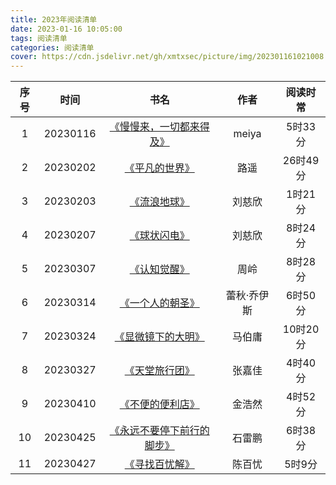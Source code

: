```yaml
---
title: 2023年阅读清单
date: 2023-01-16 10:05:00
tags: 阅读清单
categories: 阅读清单
cover: https://cdn.jsdelivr.net/gh/xmtxsec/picture/img/202301161021008.png
---
```


| 序号 |   时间   |                             书名                             |    作者     | 阅读时常 |
| :--: | :------: | :----------------------------------------------------------: | :---------: | :------: |
|  1   | 20230116 | [《慢慢来，一切都来得及》](https://xmtxsec.top/2023/01/16/0X01%20%E9%98%85%E8%AF%BB%E8%AE%B0%E5%BD%95/2023%E5%B9%B4/%E6%85%A2%E6%85%A2%E6%9D%A5%EF%BC%8C%E4%B8%80%E5%88%87%E9%83%BD%E6%9D%A5%E5%BE%97%E5%8F%8A/) |    meiya    | 5时33分  |
|  2   | 20230202 | [《平凡的世界》](https://xmtxsec.top/2023/02/02/0X01%20%E9%98%85%E8%AF%BB%E8%AE%B0%E5%BD%95/2023%E5%B9%B4/%E5%B9%B3%E5%87%A1%E7%9A%84%E4%B8%96%E7%95%8C/) |    路遥     | 26时49分 |
|  3   | 20230203 | [《流浪地球》](https://xmtxsec.top/2023/02/03/0X01%20%E9%98%85%E8%AF%BB%E8%AE%B0%E5%BD%95/2023%E5%B9%B4/%E6%B5%81%E6%B5%AA%E5%9C%B0%E7%90%83/) |   刘慈欣    | 1时21分  |
|  4   | 20230207 | [《球状闪电》](https://xmtxsec.top/2023/02/07/0X01%20%E9%98%85%E8%AF%BB%E8%AE%B0%E5%BD%95/2023%E5%B9%B4/%E7%90%83%E7%8A%B6%E9%97%AA%E7%94%B5/) |   刘慈欣    | 8时24分  |
|  5   | 20230307 | [《认知觉醒》](https://xmtxsec.top//2023/03/07/0X01%20%E9%98%85%E8%AF%BB%E8%AE%B0%E5%BD%95/2023%E5%B9%B4/%E8%AE%A4%E7%9F%A5%E8%A7%89%E9%86%92/) |    周岭     | 8时28分  |
|  6   | 20230314 | [《一个人的朝圣》](https://xmtxsec.top/2023/03/14/0X01%20阅读记录/2023年/一个人的朝圣/) | 蕾秋·乔伊斯 | 6时50分  |
|  7   | 20230324 | [《显微镜下的大明》](https://xmtxsec.top/2023/03/24/0X01%20%E9%98%85%E8%AF%BB%E8%AE%B0%E5%BD%95/2023%E5%B9%B4/%E6%98%BE%E5%BE%AE%E9%95%9C%E4%B8%8B%E7%9A%84%E5%A4%A7%E6%98%8E/) |   马伯庸    | 10时20分 |
|  8   | 20230327 | [《天堂旅行团》](https://xmtxsec.top/2023/03/27/0X01%20%E9%98%85%E8%AF%BB%E8%AE%B0%E5%BD%95/2023%E5%B9%B4/%E5%A4%A9%E5%A0%82%E6%97%85%E8%A1%8C%E5%9B%A2/) |   张嘉佳    | 4时40分  |
|  9   | 20230410 | [《不便的便利店》](https://xmtxsec.top/2023/04/10/0X01%20%E9%98%85%E8%AF%BB%E8%AE%B0%E5%BD%95/2023%E5%B9%B4/%E4%B8%8D%E4%BE%BF%E7%9A%84%E4%BE%BF%E5%88%A9%E5%BA%97/) |   金浩然    | 4时52分  |
|  10  | 20230425 | [《永远不要停下前行的脚步》](https://xmtxsec.top/2023/04/25/0X01%20%E9%98%85%E8%AF%BB%E8%AE%B0%E5%BD%95/2023%E5%B9%B4/%E6%B0%B8%E8%BF%9C%E4%B8%8D%E8%A6%81%E5%81%9C%E4%B8%8B%E5%89%8D%E8%A1%8C%E7%9A%84%E8%84%9A%E6%AD%A5/) |   石雷鹏    | 6时38分  |
|  11  | 20230427 | [《寻找百忧解》](https://xmtxsec.top/2023/04/27/0X01%20%E9%98%85%E8%AF%BB%E8%AE%B0%E5%BD%95/2023%E5%B9%B4/%E5%AF%BB%E6%89%BE%E7%99%BE%E5%BF%A7%E8%A7%A3/) |   陈百忧    |  5时9分  |

